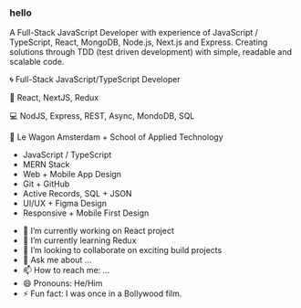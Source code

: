 ### hello

A Full-Stack JavaScript Developer with experience of JavaScript / TypeScript, React, MongoDB, Node.js, Next.js and Express. Creating solutions through TDD (test driven development) with simple, readable and scalable code.

:cyclone:   Full-Stack JavaScript/TypeScript Developer

:gun:   React, NextJS, Redux

:computer:   NodJS, Express, REST, Async, MondoDB, SQL 

:school_satchel:   Le Wagon Amsterdam + School of Applied Technology </SALT>




* JavaScript / TypeScript
* MERN Stack
* Web + Mobile App Design
* Git + GitHub
* Active Records, SQL + JSON
* UI/UX + Figma Design
* Responsive + Mobile First Design

- 🔭 I’m currently working on React project
- 🌱 I’m currently learning Redux
- 👯 I’m looking to collaborate on exciting build projects
- 💬 Ask me about ...
- 📫 How to reach me: ...
- 😄 Pronouns: He/Him
- ⚡ Fun fact: I was once in a Bollywood film.


